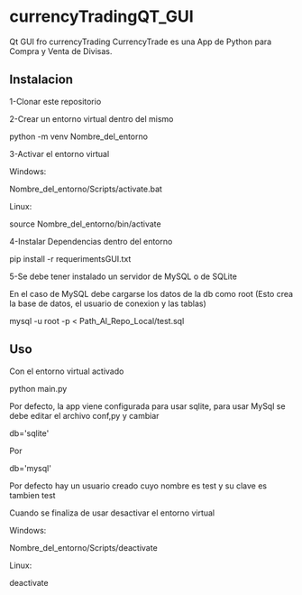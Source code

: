 # currencyTradingQT_GUI
Qt GUI fro currencyTrading
CurrencyTrade es una App de Python para Compra y Venta de Divisas.

## Instalacion

1-Clonar este repositorio

2-Crear un entorno virtual dentro del mismo

python -m venv Nombre_del_entorno

3-Activar el entorno virtual

Windows:

Nombre_del_entorno/Scripts/activate.bat

Linux:

source Nombre_del_entorno/bin/activate


4-Instalar Dependencias dentro del entorno

pip install -r requerimentsGUI.txt


5-Se debe tener instalado un servidor de MySQL o de SQLite

En el caso de MySQL debe cargarse los datos de la db como root (Esto crea la base de datos, el usuario de conexion y las tablas)

mysql -u root -p < Path_Al_Repo_Local/test.sql

## Uso
Con el entorno virtual activado

python main.py 

Por defecto, la app viene configurada para usar sqlite, para usar MySql se debe editar el archivo conf,py
y cambiar

db='sqlite'

Por

db='mysql'

Por defecto hay un usuario creado cuyo nombre es test y su clave es tambien test

Cuando se finaliza de usar desactivar el entorno virtual

Windows:

Nombre_del_entorno/Scripts/deactivate


Linux:

deactivate

